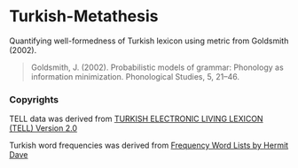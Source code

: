 Turkish-Metathesis
==================

Quantifying well-formedness of Turkish lexicon using metric from Goldsmith (2002).

> Goldsmith, J. (2002). Probabilistic models of grammar: Phonology as information minimization. Phonological Studies, 5, 21–46.

### Copyrights

TELL data was derived from [TURKISH ELECTRONIC LIVING LEXICON (TELL) Version 2.0](http://linguistics.berkeley.edu/TELL/)

Turkish word frequencies was derived from [Frequency Word Lists by Hermit Dave](http://invokeit.wordpress.com/frequency-word-lists/)
